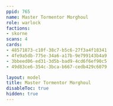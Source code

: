 ```yaml
---
ppid: 765
name: Master Tormentor Morghoul
role: warlock
factions:
- skorne
scans: 4
cards:
- 48571873-c10f-38c7-b5c6-27f3a4f18341
- 4fe9a5db-775e-34a6-a17b-9e799143b4a9
- 3bbeed06-ed31-3d5b-bad9-4cd6f6ef90c5
- 49d83ce6-354c-3bca-b667-cedb429c6079

layout: model
title: Master Tormentor Morghoul
disableToc: true
hidden: true
---
```

